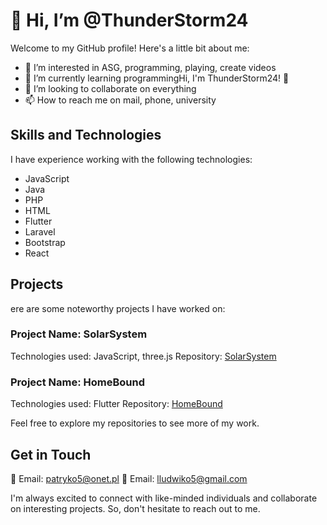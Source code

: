 # 👋 Hi, I’m @ThunderStorm24

Welcome to my GitHub profile! Here's a little bit about me:

- 👀 I’m interested in ASG, programming, playing, create videos
- 🌱 I’m currently learning programmingHi, I'm ThunderStorm24! 👋
- 💞️ I’m looking to collaborate on everything
- 📫 How to reach me on mail, phone, university

## Skills and Technologies

I have experience working with the following technologies:

- JavaScript
- Java
- PHP
- HTML
- Flutter
- Laravel
- Bootstrap
- React

## Projects

ere are some noteworthy projects I have worked on:

### Project Name: SolarSystem

Technologies used: JavaScript, three.js
Repository: [SolarSystem](https://github.com/ThunderStorm24/Solar_System)

### Project Name: HomeBound

Technologies used: Flutter
Repository: [HomeBound](https://github.com/ThunderStorm24/HomeBound)

Feel free to explore my repositories to see more of my work.

## Get in Touch

📧 Email: patryko5@onet.pl
📧 Email: lludwiko5@gmail.com

I'm always excited to connect with like-minded individuals and collaborate on interesting projects. So, don't hesitate to reach out to me.

<!---
ThunderStorm24/ThunderStorm24 is a ✨ special ✨ repository because its `README.md` (this file) appears on your GitHub profile.
You can click the Preview link to take a look at your changes.
--->
